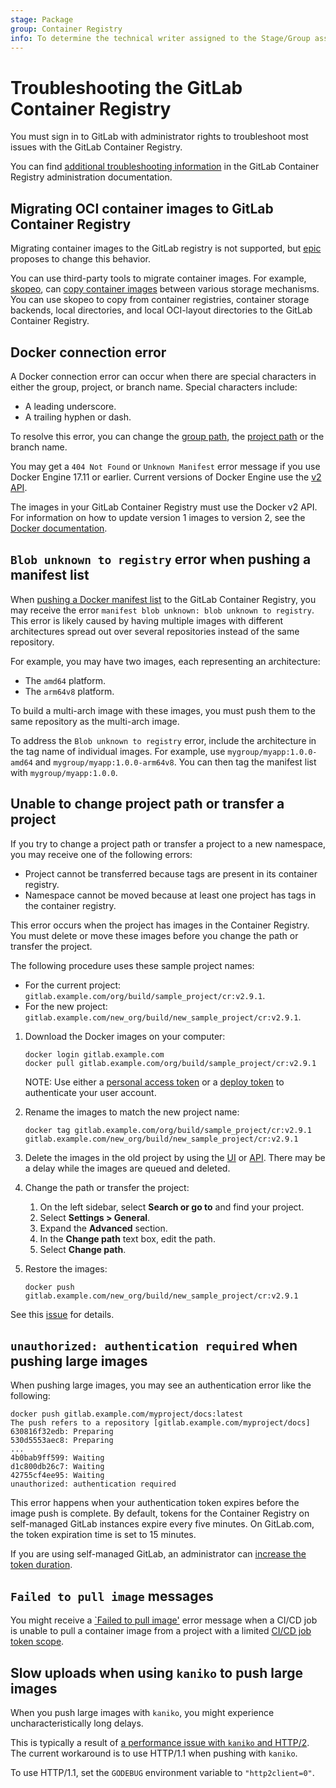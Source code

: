 ```yaml
---
stage: Package
group: Container Registry
info: To determine the technical writer assigned to the Stage/Group associated with this page, see https://about.gitlab.com/handbook/product/ux/technical-writing/#assignments
---
```


# Troubleshooting the GitLab Container Registry

You must sign in to GitLab with administrator rights to troubleshoot most issues with the GitLab Container Registry.

You can find [additional troubleshooting information](../../../administration/packages/container_registry.md#troubleshooting) in the GitLab Container Registry administration documentation.

## Migrating OCI container images to GitLab Container Registry

Migrating container images to the GitLab registry is not supported, but [epic](https://gitlab.com/groups/gitlab-org/-/epics/5210) proposes to change this behavior.

You can use third-party tools to migrate container images. For example, [skopeo](https://github.com/containers/skopeo), can [copy container images](https://github.com/containers/skopeo#copying-images) between various storage mechanisms. You can use skopeo to copy from container registries, container storage backends, local directories, and local OCI-layout directories to the GitLab Container Registry.

## Docker connection error

A Docker connection error can occur when there are special characters in either the group,
project, or branch name. Special characters include:

- A leading underscore.
- A trailing hyphen or dash.

To resolve this error, you can change the [group path](../../group/manage.md#change-a-groups-path),
the [project path](../../project/settings/index.md#rename-a-repository) or the branch name.

You may get a `404 Not Found` or `Unknown Manifest` error message if you use
Docker Engine 17.11 or earlier. Current versions of Docker Engine use
the [v2 API](https://docs.docker.com/registry/spec/manifest-v2-2/).

The images in your GitLab Container Registry must use the Docker v2 API.
For information on how to update version 1 images to version 2, see the [Docker documentation](https://docs.docker.com/registry/spec/deprecated-schema-v1).

## `Blob unknown to registry` error when pushing a manifest list

When [pushing a Docker manifest list](https://docs.docker.com/engine/reference/commandline/manifest/#create-and-push-a-manifest-list)
to the GitLab Container Registry, you may receive the error
`manifest blob unknown: blob unknown to registry`. This error is likely caused by having multiple images
with different architectures spread out over several repositories instead of the same repository.

For example, you may have two images, each representing an architecture:

- The `amd64` platform.
- The `arm64v8` platform.

To build a multi-arch image with these images, you must push them to the same repository as the
multi-arch image.

To address the `Blob unknown to registry` error, include the architecture in the tag name of
individual images. For example, use `mygroup/myapp:1.0.0-amd64` and `mygroup/myapp:1.0.0-arm64v8`.
You can then tag the manifest list with `mygroup/myapp:1.0.0`.

## Unable to change project path or transfer a project

If you try to change a project path or transfer a project to a new namespace,
you may receive one of the following errors:

- Project cannot be transferred because tags are present in its container registry.
- Namespace cannot be moved because at least one project has tags in the container registry.

This error occurs when the project has images in the Container Registry.
You must delete or move these images before you change the path or transfer
the project.

The following procedure uses these sample project names:

- For the current project: `gitlab.example.com/org/build/sample_project/cr:v2.9.1`.
- For the new project: `gitlab.example.com/new_org/build/new_sample_project/cr:v2.9.1`.

1. Download the Docker images on your computer:

   ```shell
   docker login gitlab.example.com
   docker pull gitlab.example.com/org/build/sample_project/cr:v2.9.1
   ```

   NOTE:
   Use either a [personal access token](../../profile/personal_access_tokens.md) or a
   [deploy token](../../project/deploy_tokens/index.md) to authenticate your user account.

1. Rename the images to match the new project name:

   ```shell
   docker tag gitlab.example.com/org/build/sample_project/cr:v2.9.1 gitlab.example.com/new_org/build/new_sample_project/cr:v2.9.1
   ```

1. Delete the images in the old project by using the [UI](delete_container_registry_images.md) or [API](../../../api/packages.md#delete-a-project-package).
   There may be a delay while the images are queued and deleted.
1. Change the path or transfer the project:

   1. On the left sidebar, select **Search or go to** and find your project.
   1. Select **Settings > General**.
   1. Expand the **Advanced** section.
   1. In the **Change path** text box, edit the path.
   1. Select **Change path**.

1. Restore the images:

   ```shell
   docker push gitlab.example.com/new_org/build/new_sample_project/cr:v2.9.1
   ```

See this [issue](https://gitlab.com/gitlab-org/gitlab/-/issues/18383) for details.

## `unauthorized: authentication required` when pushing large images

When pushing large images, you may see an authentication error like the following:

```shell
docker push gitlab.example.com/myproject/docs:latest
The push refers to a repository [gitlab.example.com/myproject/docs]
630816f32edb: Preparing
530d5553aec8: Preparing
...
4b0bab9ff599: Waiting
d1c800db26c7: Waiting
42755cf4ee95: Waiting
unauthorized: authentication required
```

This error happens when your authentication token expires before the image push is complete. By default, tokens for
the Container Registry on self-managed GitLab instances expire every five minutes. On GitLab.com, the token expiration
time is set to 15 minutes.

If you are using self-managed GitLab, an administrator can
[increase the token duration](../../../administration/packages/container_registry.md#increase-token-duration).

## `Failed to pull image` messages

You might receive a [`Failed to pull image'](../../../ci/debugging.md#failed-to-pull-image-messages)
error message when a CI/CD job is unable to pull a container image from a project with a limited
[CI/CD job token scope](../../../ci/jobs/ci_job_token.md#limit-job-token-scope-for-public-or-internal-projects).

## Slow uploads when using `kaniko` to push large images

When you push large images with `kaniko`, you might experience uncharacteristically long delays.

This is typically a result of [a performance issue with `kaniko` and HTTP/2](https://github.com/GoogleContainerTools/kaniko/issues/2751).
The current workaround is to use HTTP/1.1 when pushing with `kaniko`.

To use HTTP/1.1, set the `GODEBUG` environment variable to `"http2client=0"`.
